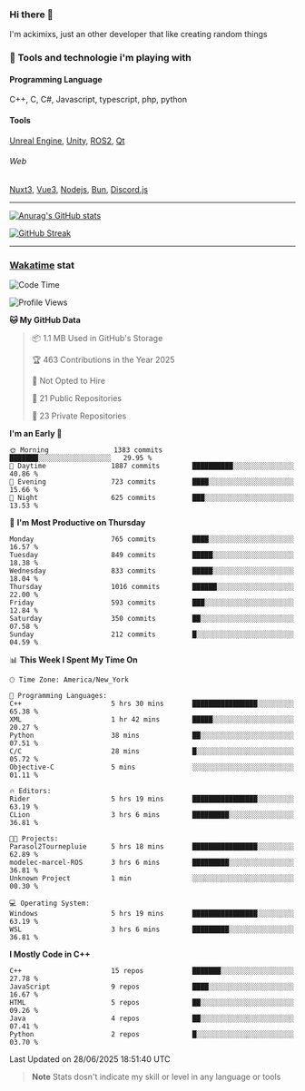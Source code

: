 ### Hi there 👋

I'm ackimixs, just an other developer that like creating random things

### 🧰 Tools and technologie i'm playing with

#### Programming Language
C++, C, C#, Javascript, typescript, php, python

#### Tools
[Unreal Engine](https://www.unrealengine.com), [Unity](https://unity.com/), [ROS2](https://ros.org/), [Qt](https://www.qt.io/)

###### Web
[Nuxt3](https://nuxt.com/), [Vue3](https://vuejs.org/), [Nodejs](https://nodejs.org), [Bun](https://bun.sh/), [Discord.js](https://discord.js.org/)

---

[![Anurag's GitHub stats](https://github-readme-stats.vercel.app/api?username=ackimixs&show_icons=true&theme=github_dark&count_private=true)](https://github.com/anuraghazra/github-readme-stats)

[![GitHub Streak](https://github-readme-streak-stats.herokuapp.com?user=Ackimixs&theme=github-dark-blue&date_format=j%20M%5B%20Y%5D&mode=weekly)](https://git.io/streak-stats)

---
 
 ### [Wakatime](https://wakatime.com/) stat

<!--START_SECTION:waka-->
![Code Time](http://img.shields.io/badge/Code%20Time-1%2C715%20hrs%2050%20mins-blue)

![Profile Views](http://img.shields.io/badge/Profile%20Views-0-blue)

**🐱 My GitHub Data** 

> 📦 1.1 MB Used in GitHub's Storage 
 > 
> 🏆 463 Contributions in the Year 2025
 > 
> 🚫 Not Opted to Hire
 > 
> 📜 21 Public Repositories 
 > 
> 🔑 23 Private Repositories 
 > 
**I'm an Early 🐤** 

```text
🌞 Morning                1383 commits        ███████░░░░░░░░░░░░░░░░░░   29.95 % 
🌆 Daytime                1887 commits        ██████████░░░░░░░░░░░░░░░   40.86 % 
🌃 Evening                723 commits         ████░░░░░░░░░░░░░░░░░░░░░   15.66 % 
🌙 Night                  625 commits         ███░░░░░░░░░░░░░░░░░░░░░░   13.53 % 
```
📅 **I'm Most Productive on Thursday** 

```text
Monday                   765 commits         ████░░░░░░░░░░░░░░░░░░░░░   16.57 % 
Tuesday                  849 commits         █████░░░░░░░░░░░░░░░░░░░░   18.38 % 
Wednesday                833 commits         █████░░░░░░░░░░░░░░░░░░░░   18.04 % 
Thursday                 1016 commits        ██████░░░░░░░░░░░░░░░░░░░   22.00 % 
Friday                   593 commits         ███░░░░░░░░░░░░░░░░░░░░░░   12.84 % 
Saturday                 350 commits         ██░░░░░░░░░░░░░░░░░░░░░░░   07.58 % 
Sunday                   212 commits         █░░░░░░░░░░░░░░░░░░░░░░░░   04.59 % 
```


📊 **This Week I Spent My Time On** 

```text
🕑︎ Time Zone: America/New_York

💬 Programming Languages: 
C++                      5 hrs 30 mins       ████████████████░░░░░░░░░   65.38 % 
XML                      1 hr 42 mins        █████░░░░░░░░░░░░░░░░░░░░   20.27 % 
Python                   38 mins             ██░░░░░░░░░░░░░░░░░░░░░░░   07.51 % 
C/C                      28 mins             █░░░░░░░░░░░░░░░░░░░░░░░░   05.72 % 
Objective-C              5 mins              ░░░░░░░░░░░░░░░░░░░░░░░░░   01.11 % 

🔥 Editors: 
Rider                    5 hrs 19 mins       ████████████████░░░░░░░░░   63.19 % 
CLion                    3 hrs 6 mins        █████████░░░░░░░░░░░░░░░░   36.81 % 

🐱‍💻 Projects: 
Parasol2Tournepluie      5 hrs 18 mins       ████████████████░░░░░░░░░   62.89 % 
modelec-marcel-ROS       3 hrs 6 mins        █████████░░░░░░░░░░░░░░░░   36.81 % 
Unknown Project          1 min               ░░░░░░░░░░░░░░░░░░░░░░░░░   00.30 % 

💻 Operating System: 
Windows                  5 hrs 19 mins       ████████████████░░░░░░░░░   63.19 % 
WSL                      3 hrs 6 mins        █████████░░░░░░░░░░░░░░░░   36.81 % 
```

**I Mostly Code in C++** 

```text
C++                      15 repos            ███████░░░░░░░░░░░░░░░░░░   27.78 % 
JavaScript               9 repos             ████░░░░░░░░░░░░░░░░░░░░░   16.67 % 
HTML                     5 repos             ██░░░░░░░░░░░░░░░░░░░░░░░   09.26 % 
Java                     4 repos             ██░░░░░░░░░░░░░░░░░░░░░░░   07.41 % 
Python                   2 repos             █░░░░░░░░░░░░░░░░░░░░░░░░   03.70 % 
```




 Last Updated on 28/06/2025 18:51:40 UTC
<!--END_SECTION:waka-->

> **Note**
> Stats dosn't indicate my skill or level in any language or tools
